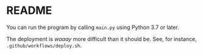 # README


You can run the program by calling `main.py` using Python 3.7 or later.

The deployment is _waaay_ more difficult than it should be. See, for instance, `.github/workflows/deploy.sh`.

 